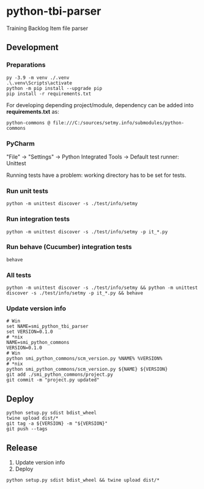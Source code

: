 # python-tbi-parser

Training Backlog Item file parser

## Development

### Preparations

```shell
py -3.9 -m venv ./.venv
.\.venv\Scripts\activate
python -m pip install --upgrade pip
pip install -r requirements.txt
```

For developing depending project/module, dependency can be added into **requirements.txt** as:

    python-commons @ file:///C:/sources/setmy.info/submodules/python-commons

### PyCharm

"File" -> "Settings" -> Python Integrated Tools -> Default test runner: Unittest

Running tests have a problem: working directory has to be set for tests.

### Run unit tests

```shell
python -m unittest discover -s ./test/info/setmy
```

### Run integration tests

```shell
python -m unittest discover -s ./test/info/setmy -p it_*.py
```

### Run behave (Cucumber) integration tests

```shell
behave
```

### All tests

```shell
python -m unittest discover -s ./test/info/setmy && python -m unittest discover -s ./test/info/setmy -p it_*.py && behave
```

### Update version info

```shell
# Win
set NAME=smi_python_tbi_parser
set VERSION=0.1.0
# *nix
NAME=smi_python_commons
VERSION=0.1.0
# Win
python smi_python_commons/scm_version.py %NAME% %VERSION%
# *nix
python smi_python_commons/scm_version.py ${NAME} ${VERSION}
git add ./smi_python_commons/project.py
git commit -m "project.py updated"
```

## Deploy

```shell
python setup.py sdist bdist_wheel
twine upload dist/*
git tag -a ${VERSION} -m "${VERSION}"
git push --tags
```

## Release

1. Update version info
2. Deploy

```shell
python setup.py sdist bdist_wheel && twine upload dist/*
```
